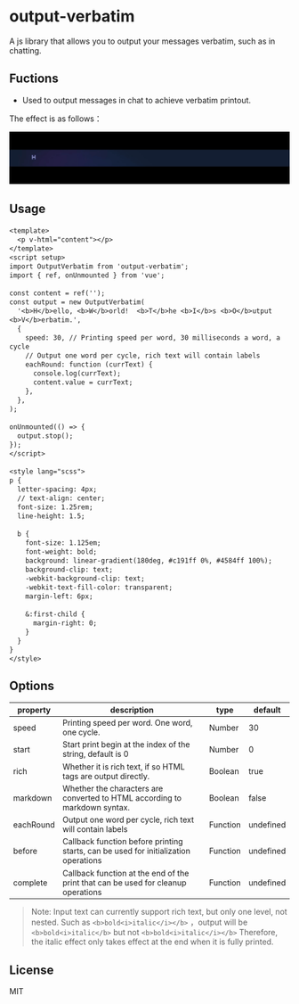 <!--
 * @Author: WeijianXu weijian.xu@unidt.com
 * @Date: 2024-04-17 12:03:52
 * @LastEditors: WeijianXu weijian.xu@unidt.com
 * @LastEditTime: 2024-04-23 15:59:43
 * @FilePath: \output-verbatim\README.md
 * @Description: 这是默认设置,请设置`customMade`, 打开koroFileHeader查看配置 进行设置: https://github.com/OBKoro1/koro1FileHeader/wiki/%E9%85%8D%E7%BD%AE
-->

# output-verbatim

A js library that allows you to output your messages verbatim, such as in chatting.

## Fuctions

- Used to output messages in chat to achieve verbatim printout.

The effect is as follows：

![output-verbatim](./output-verbatim.gif)

## Usage

```vue
<template>
  <p v-html="content"></p>
</template>
<script setup>
import OutputVerbatim from 'output-verbatim';
import { ref, onUnmounted } from 'vue';

const content = ref('');
const output = new OutputVerbatim(
  '<b>H</b>ello, <b>W</b>orld!  <b>T</b>he <b>I</b>s <b>O</b>utput <b>V</b>erbatim.',
  {
    speed: 30, // Printing speed per word, 30 milliseconds a word, a cycle
    // Output one word per cycle, rich text will contain labels
    eachRound: function (currText) {
      console.log(currText);
      content.value = currText;
    },
  },
);

onUnmounted(() => {
  output.stop();
});
</script>

<style lang="scss">
p {
  letter-spacing: 4px;
  // text-align: center;
  font-size: 1.25rem;
  line-height: 1.5;

  b {
    font-size: 1.125em;
    font-weight: bold;
    background: linear-gradient(180deg, #c191ff 0%, #4584ff 100%);
    background-clip: text;
    -webkit-background-clip: text;
    -webkit-text-fill-color: transparent;
    margin-left: 6px;

    &:first-child {
      margin-right: 0;
    }
  }
}
</style>
```

## Options

| property  | description                                                                         | type     | default   |
| --------- | ----------------------------------------------------------------------------------- | -------- | --------- |
| speed     | Printing speed per word. One word, one cycle.                                       | Number   | 30        |
| start     | Start print begin at the index of the string, default is 0                          | Number   | 0         |
| rich      | Whether it is rich text, if so HTML tags are output directly.                       | Boolean  | true      |
| markdown  | Whether the characters are converted to HTML according to markdown syntax.          | Boolean  | false     |
| eachRound | Output one word per cycle, rich text will contain labels                            | Function | undefined |
| before    | Callback function before printing starts, can be used for initialization operations | Function | undefined |
| complete  | Callback function at the end of the print that can be used for cleanup operations   | Function | undefined |

> Note: Input text can currently support rich text, but only one level, not nested.
> Such as `<b>bold<i>italic</i></b>` ，output will be `<b>bold<i>italic</b>` but not `<b>bold<i>italic</i></b>`
> Therefore, the italic effect only takes effect at the end when it is fully printed.

## License

MIT
